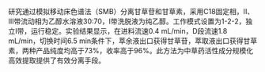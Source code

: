 

研究通过模拟移动床色谱法（SMB）分离甘草苷和甘草素，采用C18固定相，II、III带流动相为乙醇水溶液30:70，I带洗脱液为纯乙醇。工作模式设置为1-2-2，独立I带，运行稳定。实验结果显示，在进料流速0.4 mL/min，D段流速1.8 mL/min，切换时间6.5 min条件下，萃余液出口获得甘草苷，萃取液出口获得甘草素，两种产品纯度均高于73%，收率高于96%。此方法为中草药活性成分规模化高效提取提供了有效分离手段。